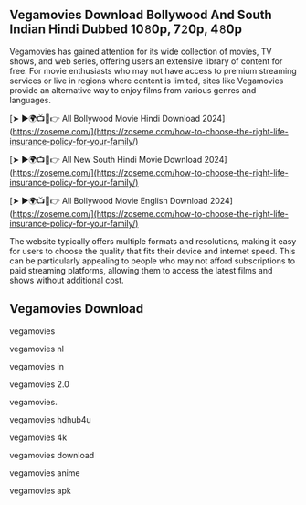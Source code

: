 ## Vegamovies Download Bollywood And South Indian Hindi Dubbed 10𝟾0p, 7𝟸0p, 4𝟾0p
Vegamovies has gained attention for its wide collection of movies, TV shows, and web series, offering users an extensive library of content for free. For movie enthusiasts who may not have access to premium streaming services or live in regions where content is limited, sites like Vegamovies provide an alternative way to enjoy films from various genres and languages. 



[➤ ►🌍📺📱👉  All Bollywood Movie Hindi Download 2024](https://zoseme.com/](https://zoseme.com/how-to-choose-the-right-life-insurance-policy-for-your-family/)

[➤ ►🌍📺📱👉 All New South Hindi Movie Download 2024](https://zoseme.com/](https://zoseme.com/how-to-choose-the-right-life-insurance-policy-for-your-family/)

[➤ ►🌍📺📱👉 All Bollywood Movie English Download 2024](https://zoseme.com/](https://zoseme.com/how-to-choose-the-right-life-insurance-policy-for-your-family/)

The website typically offers multiple formats and resolutions, making it easy for users to choose the quality that fits their device and internet speed. This can be particularly appealing to people who may not afford subscriptions to paid streaming platforms, allowing them to access the latest films and shows without additional cost.

## Vegamovies Download

vegamovies

vegamovies nl

vegamovies in

vegamovies 2.0

vegamovies.

vegamovies hdhub4u

vegamovies 4k

vegamovies download

vegamovies anime

vegamovies apk



